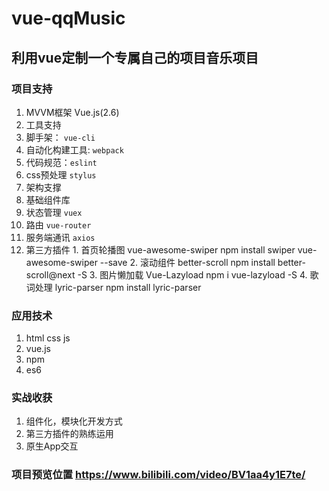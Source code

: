 # vue-qqMusic
## 利用vue定制一个专属自己的项目音乐项目
### 项目支持
1. MVVM框架 Vue.js(2.6)
2. 工具支持
  1. 脚手架： `vue-cli`
  2. 自动化构建工具: `webpack`
  3. 代码规范：`eslint`
  4. css预处理 `stylus`
3. 架构支撑
  1. 基础组件库
  2. 状态管理 `vuex`
  3. 路由 `vue-router`
  4. 服务端通讯 `axios`
  5. 第三方插件
    1. 首页轮播图 vue-awesome-swiper
        npm install swiper vue-awesome-swiper --save
    2. 滚动组件 better-scroll
        npm install better-scroll@next -S
    3. 图片懒加载 Vue-Lazyload
        npm i vue-lazyload -S
    4. 歌词处理 lyric-parser 
       npm install lyric-parser
### 应用技术
1. html css js
2. vue.js
3. npm
4. es6
### 实战收获
1. 组件化，模块化开发方式
2. 第三方插件的熟练运用
3. 原生App交互
### 项目预览位置  https://www.bilibili.com/video/BV1aa4y1E7te/

